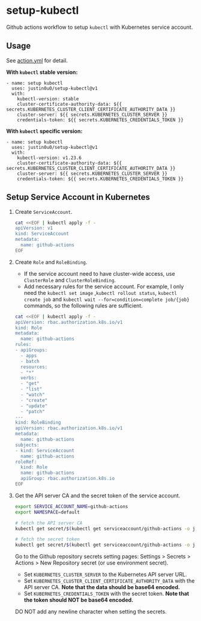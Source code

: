 # setup-kubectl

Github actions workflow to setup `kubectl` with Kubernetes service account.

## Usage

See [action.yml](./action.yml) for detail.

**With `kubectl` stable version:**

```
- name: setup kubectl
  uses: justin0u0/setup-kubectl@v1
  with:
    kubectl-version: stable
    cluster-certificate-authority-data: ${{ secrets.KUBERNETES_CLUSTER_CLIENT_CERTIFICATE_AUTHORITY_DATA }}
    cluster-server: ${{ secrets.KUBERNETES_CLUSTER_SERVER }}
    credentials-token: ${{ secrets.KUBERNETES_CREDENTIALS_TOKEN }}
```

**With `kubectl` specific version:**

```
- name: setup kubectl
  uses: justin0u0/setup-kubectl@v1
  with:
    kubectl-version: v1.23.6
    cluster-certificate-authority-data: ${{ secrets.KUBERNETES_CLUSTER_CLIENT_CERTIFICATE_AUTHORITY_DATA }}
    cluster-server: ${{ secrets.KUBERNETES_CLUSTER_SERVER }}
    credentials-token: ${{ secrets.KUBERNETES_CREDENTIALS_TOKEN }}
```

## Setup Service Account in Kubernetes

1. Create `ServiceAccount`.

    ```bash
    cat <<EOF | kubectl apply -f -
    apiVersion: v1
    kind: ServiceAccount
    metadata:
      name: github-actions
    EOF
    ```

2. Create `Role` and `RoleBinding`.
    - If the service account need to have cluster-wide access, use `ClusterRole` and `ClusterRoleBinding`.
    - Add necessary rules for the service account. For example, I only need the `kubectl set image` ,`kubectl rollout status`, `kubectl create job` and `kubectl wait --for=condition=complete job/{job}` commands, so the following rules are sufficient.

    ```bash
    cat <<EOF | kubectl apply -f -
    apiVersion: rbac.authorization.k8s.io/v1
    kind: Role
    metadata:
      name: github-actions
    rules:
    - apiGroups:
      - apps
      - batch
      resources:
      - "*"
      verbs:
      - "get"
      - "list"
      - "watch"
      - "create"
      - "update"
      - "patch"
    ---
    kind: RoleBinding
    apiVersion: rbac.authorization.k8s.io/v1
    metadata:
      name: github-actions
    subjects:
    - kind: ServiceAccount
      name: github-actions
    roleRef:
      kind: Role
      name: github-actions
      apiGroup: rbac.authorization.k8s.io
    EOF
    ```

3. Get the API server CA and the secret token of the service account.

    ```bash
    export SERVICE_ACCOUNT_NAME=github-actions
    export NAMESPACE=default

    # fetch the API server CA
    kubectl get secret/$(kubectl get serviceaccount/github-actions -o json | jq -r '.secrets[0].name') -o json | jq -r '.data["ca.crt"]'

    # fetch the secret token
    kubectl get secret/$(kubectl get serviceaccount/github-actions -o json | jq -r '.secrets[0].name') -o json | jq -r '.data["token"]' | base64 -d
    ```

    Go to the Github repository secrets setting pages: Settings > Secrets > Actions > New Repository secret (or use environment secret).

    - Set `KUBERNETES_CLUSTER_SERVER` to the Kubernetes API server URL.
    - Set `KUBERNETES_CLUSTER_CLIENT_CERTIFICATE_AUTHORITY_DATA` with the API server CA. **Note that the data should be base64 encoded.**
    - Set `KUBERNETES_CREDENTIALS_TOKEN` with the secret token. **Note that the token should NOT be base64 encoded.**

    DO NOT add any newline character when setting the secrets.
